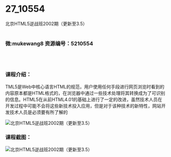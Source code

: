 # 27_10554
北京HTML5逆战班2002期（更新至3.5）
<br/></br>
<h3>微:mukewang8 资源编号：5210554</h3>
<br/></br>
<h3>课程介绍：</h3>
<p>TML5是Web中核心语言HTML的规范，用户使用任何手段进行网页浏览时看到的内容原本都是HTML格式的，在浏览器中通过一些技术处理将其转换成为了可识别的信息。<a title="查看与 HTML5 相关的文章" target="_blank">HTML5</a>在从前HTML4.01的基础上进行了一定的改进，虽然技术人员在开发过程中可能不会将这些新技术投入应用，但是对于该种技术的新特性，网站开发技术人员是必须要有所了解的</p>
<p><img src="https://www.ko996.com/wp-content/uploads/img/2020/02/1-117-300x190.png" alt="北京HTML5逆战班2002期（更新至3.5）"></p>
<div class="info-desc">
<h3>课程截图：</h3>
<p><img src="https://www.ko996.com/wp-content/uploads/img/2020/02/2.png" alt="北京HTML5逆战班2002期（更新至3.5）"></p>


			
</div>
